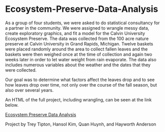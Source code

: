 # Ecosystem-Preserve-Data-Analysis

As a group of four students, we were asked to do statistical consultancy for a partner in the community. We were assigned to wrangle messy data, create exploratory graphics, and fit a model for the Calvin University Ecosystem Preserve. The data was collected from the 100 acre nature preserve at Calvin University in Grand Rapids, Michigan. Twelve baskets were placed randomly around the area to collect fallen leaves and the baskets were then weighed once at the time of collection and again two weeks later in order to let water weight from rain evaporate. The data also includes numerous variables about the weather and the dates that they were collected.

Our goal was to determine what factors affect the leaves drop and to see how leaves drop over time, not only over the course of the fall season, but also over several years.

An HTML of the full project, including wrangling, can be seen at the link below.

[Ecosystem Preserve Data Analysis](EcosystemPreserveProject.html)

Project by Trey Tipton, Hansol Kim, Quan Huynh, and Hayworth Anderson